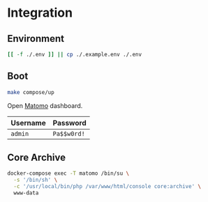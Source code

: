 # Integration

## Environment

```sh
[[ -f ./.env ]] || cp ./.example.env ./.env
```

## Boot

```sh
make compose/up
```

Open [Matomo](http://127.0.0.1:8080) dashboard.

| Username | Password |
| --- | --- |
| `admin` | `Pa$$w0rd!` |

## Core Archive

```sh
docker-compose exec -T matomo /bin/su \
  -s '/bin/sh' \
  -c '/usr/local/bin/php /var/www/html/console core:archive' \
  www-data
```
